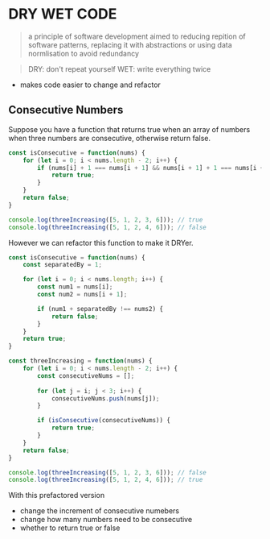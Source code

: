 # DRY WET CODE

> a principle of software development aimed to reducing repition of software patterns, replacing it with abstractions or using data normlisation to avoid redundancy  

> DRY: don't repeat yourself 
> WET: write everything twice 

- makes code easier to change and refactor 

## Consecutive Numbers 
Suppose you have a function that returns true when an array of numbers when three numbers are consecutive, otherwise return false. 

```js
const isConsecutive = function(nums) { 
    for (let i = 0; i < nums.length - 2; i++) { 
        if (nums[i] + 1 === nums[i + 1] && nums[i + 1] + 1 === nums[i + 2]) { 
            return true; 
        }
    }
    return false; 
}

console.log(threeIncreasing([5, 1, 2, 3, 6])); // true
console.log(threeIncreasing([5, 1, 2, 4, 6])); // false
```

However we can refactor this function to make it DRYer. 

```js 
const isConsecutive = function(nums) { 
    const separatedBy = 1; 

    for (let i = 0; i < nums.length; i++) { 
        const num1 = nums[i]; 
        const num2 = nums[i + 1]; 

        if (num1 + separatedBy !== nums2) { 
            return false; 
        }
    }
    return true; 
}

const threeIncreasing = function(nums) { 
    for (let i = 0; i < nums.length - 2; i++) { 
        const consecutiveNums = []; 
        
        for (let j = i; j < 3; i++) { 
            consecutiveNums.push(nums[j]); 
        }

        if (isConsecutive(consecutiveNums)) { 
            return true; 
        }
    }
    return false; 
}

console.log(threeIncreasing([5, 1, 2, 3, 6])); // false
console.log(threeIncreasing([5, 1, 2, 4, 6])); // true
```

With this prefactored version 
- change the increment of consecutive numebers 
- change how many numbers need to be consecutive 
- whether to return true or false 
